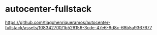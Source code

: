 # autocenter-fullstack




https://github.com/tiagohenriqueramos/autocenter-fullstack/assets/108342700/1b526156-3cde-47e6-9d8c-68b5a9367677

